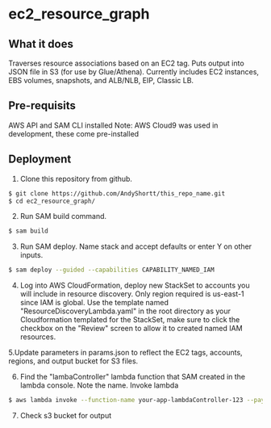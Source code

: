 # ec2_resource_graph

## What it does

Traverses resource associations based on an EC2 tag. Puts output into JSON file in S3 (for use by Glue/Athena). Currently includes EC2 instances, EBS volumes, snapshots, and ALB/NLB, EIP, Classic LB.

## Pre-requisits
AWS API and SAM CLI installed
Note: AWS Cloud9 was used in development, these come pre-installed

## Deployment

1. Clone this repository from github.  
```sh  
$ git clone https://github.com/AndyShortt/this_repo_name.git
$ cd ec2_resource_graph/
```  

2. Run SAM build command.  
```sh  
$ sam build
```  

3. Run SAM deploy. Name stack and accept defaults or enter Y on other inputs.  
```sh  
$ sam deploy --guided --capabilities CAPABILITY_NAMED_IAM
```  

4. Log into AWS CloudFormation, deploy new StackSet to accounts you will include in resource discovery. Only region required is us-east-1 since IAM is global. Use the template named "ResourceDiscoveryLambda.yaml" in the root directory as your Cloudformation templated for the StackSet, make sure to click the checkbox on the "Review" screen to allow it to created named IAM resources.  

5.Update parameters in params.json to reflect the EC2 tags, accounts, regions, and output bucket for S3 files.  

6. Find the "lambaController" lambda function that SAM created in the lambda console. Note the name. Invoke lambda  
```sh  
$ aws lambda invoke --function-name your-app-lambdaController-123 --payload file://params.json out.txt
```  

7. Check s3 bucket for output  
